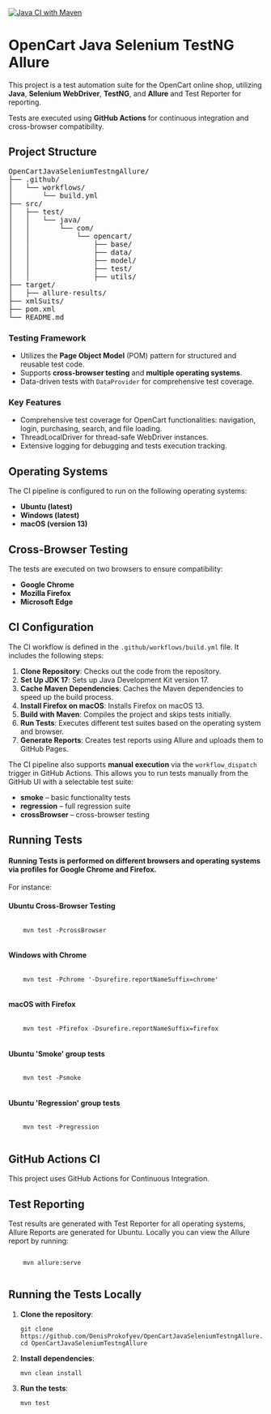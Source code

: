 [![Java CI with Maven](https://github.com/LeonidKorneev/opencart/actions/workflows/build.yml/badge.svg)](https://github.com/LeonidKorneev/opencart/actions/workflows/build.yml)
<!DOCTYPE html>
<html lang="en">

<head>
  <meta charset="UTF-8">
  <meta name="viewport" content="width=device-width, initial-scale=1.0">
</head>

<body>
  <h1>OpenCart Java Selenium TestNG Allure</h1>

<p>
This project is a test automation suite for the OpenCart online shop, utilizing <strong>Java</strong>, <strong>Selenium WebDriver</strong>,
<strong>TestNG</strong>, and <strong>Allure</strong> and Test Reporter for reporting. 

Tests are executed using <strong>GitHub Actions</strong> for continuous integration and cross-browser compatibility.
</p>

<h2>Project Structure</h2>
<div class="project-structure">
<pre>
OpenCartJavaSeleniumTestngAllure/
├── .github/
│   └── workflows/
│       └── build.yml
├── src/
│   ├── test/
│   │   └── java/
│   │       └── com/
│   │           └── opencart/
│   │               ├── base/
│   │               ├── data/
│   │               ├── model/
│   │               ├── test/
│   │               ├── utils/
├── target/
│   ├── allure-results/
├── xmlSuits/
├── pom.xml
└── README.md
</pre>
</div>

<h3>Testing Framework</h3>
<ul>
<li>Utilizes the <strong>Page Object Model</strong> (POM) pattern for structured and reusable test code.</li>
<li>Supports <strong>cross-browser testing</strong> and <strong>multiple operating systems</strong>.</li>
<li>Data-driven tests with <code>DataProvider</code> for comprehensive test coverage.</li>
</ul>

<h3>Key Features</h3>
<ul>
<li>Comprehensive test coverage for OpenCart functionalities: navigation, login, purchasing, search, and file
loading.</li>
<li>ThreadLocalDriver for thread-safe WebDriver instances.</li>
<li>Extensive logging for debugging and tests execution tracking.</li>
</ul>

<h2>Operating Systems</h2>
<p>The CI pipeline is configured to run on the following operating systems:</p>
<ul>
<li><strong>Ubuntu (latest)</strong></li>
<li><strong>Windows (latest)</strong></li>
<li><strong>macOS (version 13)</strong></li>
</ul>

<h2>Cross-Browser Testing</h2>
<p>The tests are executed on two browsers to ensure compatibility:</p>
<ul>
<li><strong>Google Chrome</strong></li>
<li><strong>Mozilla Firefox</strong></li>
<li><strong>Microsoft Edge</strong></li>
</ul>

<h2>CI Configuration</h2>
<p>The CI workflow is defined in the <code>.github/workflows/build.yml</code> file. It includes the following steps:</p>
<ol>
<li><strong>Clone Repository</strong>: Checks out the code from the repository.</li>
<li><strong>Set Up JDK 17</strong>: Sets up Java Development Kit version 17.</li>
<li><strong>Cache Maven Dependencies</strong>: Caches the Maven dependencies to speed up the build process.</li>
<li><strong>Install Firefox on macOS</strong>: Installs Firefox on macOS 13.</li>
<li><strong>Build with Maven</strong>: Compiles the project and skips tests initially.</li>
<li><strong>Run Tests</strong>: Executes different test suites based on the operating system and browser.</li>
<li><strong>Generate Reports</strong>: Creates test reports using Allure and uploads them to GitHub Pages.</li>
</ol>
<p>
The CI pipeline also supports <strong>manual execution</strong> via the <code>workflow_dispatch</code> trigger in GitHub Actions. 
This allows you to run tests manually from the GitHub UI with a selectable test suite:
</p>
<ul>
  <li><strong>smoke</strong> – basic functionality tests</li>
  <li><strong>regression</strong> – full regression suite</li>
  <li><strong>crossBrowser</strong> – cross-browser testing</li>
</ul>

<h2>Running Tests</h2>
<h4>Running Tests is performed on different browsers and operating systems via profiles for Google Chrome and Firefox.</h4>
<p>For instance:</p>
<h4>Ubuntu Cross-Browser Testing</h4>
  <pre><code>
    mvn test -PcrossBrowser
  </code></pre>

<h4>Windows with Chrome</h4>
  <pre><code>
    mvn test -Pchrome '-Dsurefire.reportNameSuffix=chrome'
  </code></pre>

<h4>macOS with Firefox</h4>
  <pre><code>
    mvn test -Pfirefox -Dsurefire.reportNameSuffix=firefox
  </code></pre>

<h4>Ubuntu 'Smoke' group tests</h4>
  <pre><code>
    mvn test -Psmoke
  </code></pre>

<h4>Ubuntu 'Regression' group tests</h4>
  <pre><code>
    mvn test -Pregression
  </code></pre>

<h2>GitHub Actions CI</h2>
  <p>This project uses GitHub Actions for Continuous Integration. </p>

<h2>Test Reporting</h2>
  <p>Test results are generated with Test Reporter for all operating systems, Allure Reports are generated for Ubuntu. 
Locally you can view the Allure report by running:</p>
  <pre><code>
    mvn allure:serve
  </code></pre>

<h2>Running the Tests Locally</h2>
<ol>
<li><strong>Clone the repository</strong>:
<pre><code>git clone https://github.com/DenisProkofyev/OpenCartJavaSeleniumTestngAllure.git
cd OpenCartJavaSeleniumTestngAllure
</code></pre>
</li>
<li><strong>Install dependencies</strong>:
<pre><code>mvn clean install
</code></pre>
</li>
<li><strong>Run the tests</strong>:
<pre><code>mvn test
</code></pre>
</li>
</ol>
</body>